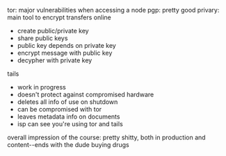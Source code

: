 tor: major vulnerabilities when accessing a node
pgp: pretty good privary: main tool to encrypt transfers online
  - create public/private key
  - share public keys
  - public key depends on private key
  - encrypt message with public key
  - decypher with private key

tails
  - work in progress
  - doesn't protect against compromised hardware
  - deletes all info of use on shutdown
  - can be compromised with tor
  - leaves metadata info on documents
  - isp can see you're using tor and tails

overall impression of the course: pretty shitty, both in production and content--ends with the dude buying drugs
